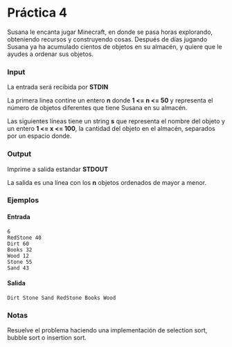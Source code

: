 # Práctica 4

Susana le encanta jugar Minecraft, en donde se pasa horas explorando, obteniendo recursos y construyendo cosas. Después de días jugando Susana ya ha acumulado cientos de objetos en su almacén, y quiere que le ayudes a ordenar sus objetos.

### Input

La entrada será recibida por **STDIN**

La primera linea contine un entero **n** donde **1 <= n <= 50** y representa el número de objetos diferentes que tiene Susana en su almacén.

Las siguientes líneas tiene un string **s** que representa el nombre del objeto y un entero **1 <= x <= 100**, la cantidad del objeto en el almacén, separados por un espacio donde.


### Output

Imprime a salida estandar **STDOUT**

La salida es una línea con los **n** objetos ordenados de mayor a menor.

### Ejemplos

#### Entrada
```
6
RedStone 40
Dirt 60
Books 32
Wood 12
Stone 55
Sand 43
```
#### Salida

```
Dirt Stone Sand RedStone Books Wood
```

### Notas

Resuelve el problema haciendo una implementación de selection sort, bubble sort o insertion sort.